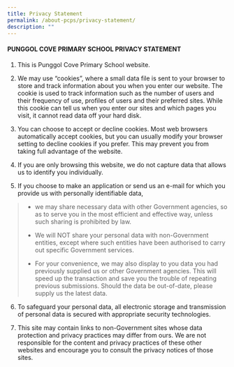 ```yaml
---
title: Privacy Statement
permalink: /about-pcps/privacy-statement/
description: ""
---
```

#### PUNGGOL COVE PRIMARY SCHOOL PRIVACY STATEMENT
  

1.  This is Punggol Cove Primary School website.

  

2.  We may use “cookies”, where a small data file is sent to your browser to store and track information about you when you enter our website. The cookie is used to track information such as the number of users and their frequency of use, profiles of users and their preferred sites. While this cookie can tell us when you enter our sites and which pages you visit, it cannot read data off your hard disk.

  

3.  You can choose to accept or decline cookies. Most web browsers automatically accept cookies, but you can usually modify your browser setting to decline cookies if you prefer. This may prevent you from taking full advantage of the website.

  

4.  If you are only browsing this website, we do not capture data that allows us to identify you individually.

  

5.  If you choose to make an application or send us an e-mail for which you provide us with personally identifiable data,

> *   we may share necessary data with other Government agencies, so as to serve you in the most efficient and effective way, unless such sharing is prohibited by law.  
>     
> *   We will NOT share your personal data with non-Government entities, except where such entities have been authorised to carry out specific Government services.  
>     
> *   For your convenience, we may also display to you data you had previously supplied us or other Government agencies. This will speed up the transaction and save you the trouble of repeating previous submissions. Should the data be out-of-date, please supply us the latest data.  
>     

  

6.  To safeguard your personal data, all electronic storage and transmission of personal data is secured with appropriate security technologies.

  

7.  This site may contain links to non-Government sites whose data protection and privacy practices may differ from ours. We are not responsible for the content and privacy practices of these other websites and encourage you to consult the privacy notices of those sites.